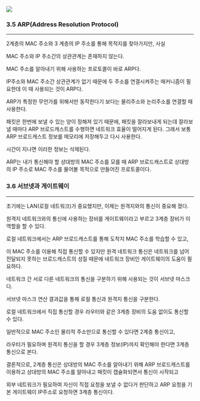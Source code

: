 <img src="https://github.com/monthly-cs/2024-01-network/assets/105256335/da93685f-cb81-482a-a922-410f3b561684">

### 3.5 ARP(Address Resolution Protocol)

---

2계층의 MAC 주소와 3 계층의 IP 주소를 통해 목적지를 찾아가지만, 사실

MAC 주소와 IP 주소간의 상관관계는 존재하지 않는다.

MAC 주소를 알아내기 위해 사용하는 프로토콜이 바로 ARP다.

IP주소와 MAC 주소간 상관관계가 없기 때문에 두 주소를 연결시켜주는 매커니즘이 필요한데 이 때 사용되는 것이 ARP다.

ARP가 특정한 무언가를 위해서만 동작한다기 보다는 물리주소와 논리주소를 연결할 때 사용한다.

패킷은 한번에 보낼 수 있는 양이 정해져 있기 때문에, 패킷을 잘라보내게 되는데 잘라보낼 때마다 ARP 브로드캐스트를 수행하면 네트워크 효율이 떨어지게 된다. 그래서 보통 ARP 브로드캐스트 정보를 메모리에 저장해두고 다시 사용한다.

시간이 지나면 이러한 정보는 삭제된다.

ARP는 내가 통신해야 할 상대방의 MAC 주소를 모를 때 ARP 브로드캐스트로 상대방의 IP 주소로 MAC 주소를 물어볼 목적으로 만들어진 프로토콜이다.

### 3.6 서브넷과 게이트웨이

---

초기에는 LAN(로컬 네트워크)가 중요했지만, 이제는 원격지와의 통신이 중요해 졌다.

원격지 네트워크와의 통신에 사용하는 장비를 게이트웨이라고 부르고 3계층 장비가 이 역할을 할 수 있다.

로컬 네트워크에서는 ARP 브로드캐스트를 통해 도착지 MAC 주소를 학습할 수 있고,

이 MAC 주소를 이용해 직접 통신할 수 있지만 원격 네트워크 통신은 네트워크를 넘어 전달되지 못하는 브로드캐스트의 성질 때문에 네트워크 장비인 게이트웨이의 도움이 필요하다.

네트워크 간 서로 다른 네트워크의 통신을 구분하기 위해 사용되는 것이 서브넷 마스크다.

서브넷 마스크 연산 결과값을 통해 로컬 통신과 원격지 통신을 구분한다.

로컬 네트워크에서 직접 통신할 경우 라우터와 같은 3계층 장비의 도움 없이도 통신할 수 있다.

일반적으로 MAC 주소인 물리적 주소만으로 통신할 수 있다면 2계층 통신이고,

라우터가 필요하며 원격지 통신을 할 경우 3계층 정보(IP)까지 확인해야 한다면 3계층 통신으로 본다.

 

결론적으로, 2계층 통신은 상대방의 MAC 주소를 알아내기 위해 ARP 브로드캐스트를 이용하고 상대방의 MAC 주소를 알아내고 패킷이 캡슐화되면서 통신이 시작되고

외부 네트워크가 필요하여 자신이 직접 요청을 보낼 수 없다거 판단하고 ARP 요청을 기본 게이트웨이 IP주소로 요청하면 3계층 통신이다.
